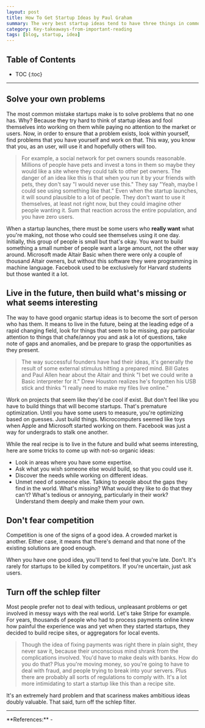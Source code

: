 ```yaml
---
layout: post
title: How To Get Startup Ideas by Paul Graham
summary: The very best startup ideas tend to have three things in common: they're something the founders themselves want, that they themselves can build, and that few others realize are worth doing.
category: Key-takeaways-from-important-reading
tags: [blog, startup, idea]
---
```


<h2> Table of Contents </h2>

* TOC
{:toc}

<hr>

## Solve your own problems

The most common mistake startups make is to solve problems that no one has. Why? Because they try hard to think of startup ideas and fool themselves into working on them while paying no attention to the market or users. Now, in order to ensure that a problem exists, look within yourself, find problems that you have yourself and work on that. This way, you know that you, as an user, will use it and hopefully others will too.

> For example, a social network for pet owners sounds reasonable. Millions of people have pets and invest a tons in them so maybe they would like a site where they could talk to other pet owners. The danger of an idea like this is that when you run it by your friends with pets, they don't say "I would never use this." They say "Yeah, maybe I could see using something like that." Even when the startup launches, it will sound plausible to a lot of people. They don't want to use it themselves, at least not right now, but they could imagine other people wanting it. Sum that reaction across the entire population, and you have zero users.

When a startup launches, there must be some users who **really want** what you're making, not those who could see themselves using it one day. Initially, this group of people is small but that's okay. You want to build something a small number of people want a large amount, not the other way around. Microsoft made Altair Basic when there were only a couple of thousand Altair owners, but without this software they were programming in machine language. Facebook used to be exclusively for Harvard students but those wanted it a lot.

## Live in the future, then build what's missing or what seems interesting

The way to have good organic startup ideas is to become the sort of person who has them. It means to live in the future, being at the leading edge of a rapid changing field, look for things that seem to be missing, pay particular attention to things that chafe/annoy you and ask a lot of questions, take note of gaps and anomalies, and be prepare to grasp the opportunities as they present.

> The way successful founders have had their ideas, it's generally the result of some external stimulus hitting a prepared mind. Bill Gates and Paul Allen hear about the Altair and think "I bet we could write a Basic interpreter for it." Drew Houston realizes he's forgotten his USB stick and thinks "I really need to make my files live online."

Work on projects that seem like they'd be cool if exist. But don't feel like you have to build things that will become startups. That's premature optimization. Until you have some users to measure, you're optimizing based on guesses. Just build things. Microcomputers seemed like toys when Apple and Microsoft started working on them. Facebook was just a way for undergrads to stalk one another.

While the real recipe is to live in the future and build what seems interesting, here are some tricks to come up with not-so organic ideas:
- Look in areas where you have some expertise.
- Ask what you wish someone else would build, so that you could use it.
- Discover the needs while working on different ideas.
- Unmet need of someone else. Talking to people about the gaps they find in the world. What's missing? What would they like to do that they can't? What's tedious or annoying, particularly in their work? Understand them deeply and make them your own.

## Don't fear competition

Competition is one of the signs of a good idea. A crowded market is another. Either case, it means that there's demand and that none of the existing solutions are good enough.

When you have one good idea, you'll tend to feel that you're late. Don't. It's rarely for startups to be killed by competitors. If you're uncertain, just ask users.

## Turn off the schlep filter

Most people prefer not to deal with tedious, unpleasant problems or get involved in messy ways with the real world. Let's take Stripe for example. For years, thousands of people who had to process payments online knew how painful the experience was and yet when they started startups, they decided to build recipe sites, or aggregators for local events.

> Though the idea of fixing payments was right there in plain sight, they never saw it, because their unconscious mind shrank from the complications involved. You'd have to make deals with banks. How do you do that? Plus you're moving money, so you're going to have to deal with fraud, and people trying to break into your servers. Plus there are probably all sorts of regulations to comply with. It's a lot more intimidating to start a startup like this than a recipe site.

It's an extremely hard problem and that scariness makes ambitious ideas doubly valuable. That said, turn off the schlep filter.

<hr>
**References:**
- <http://www.paulgraham.com/startupideas.html>
